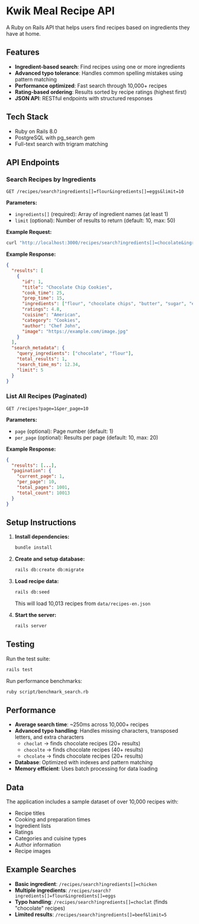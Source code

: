 # Kwik Meal Recipe API

A Ruby on Rails API that helps users find recipes based on ingredients they have at home.

## Features

- **Ingredient-based search**: Find recipes using one or more ingredients
- **Advanced typo tolerance**: Handles common spelling mistakes using pattern matching
- **Performance optimized**: Fast search through 10,000+ recipes
- **Rating-based ordering**: Results sorted by recipe ratings (highest first)
- **JSON API**: RESTful endpoints with structured responses

## Tech Stack

- Ruby on Rails 8.0
- PostgreSQL with pg_search gem
- Full-text search with trigram matching

## API Endpoints

### Search Recipes by Ingredients

```
GET /recipes/search?ingredients[]=flour&ingredients[]=eggs&limit=10
```

**Parameters:**

- `ingredients[]` (required): Array of ingredient names (at least 1)
- `limit` (optional): Number of results to return (default: 10, max: 50)

**Example Request:**

```bash
curl "http://localhost:3000/recipes/search?ingredients[]=chocolate&ingredients[]=flour&limit=5"
```

**Example Response:**

```json
{
  "results": [
    {
      "id": 1,
      "title": "Chocolate Chip Cookies",
      "cook_time": 25,
      "prep_time": 15,
      "ingredients": ["flour", "chocolate chips", "butter", "sugar", "eggs"],
      "ratings": 4.8,
      "cuisine": "American",
      "category": "Cookies",
      "author": "Chef John",
      "image": "https://example.com/image.jpg"
    }
  ],
  "search_metadata": {
    "query_ingredients": ["chocolate", "flour"],
    "total_results": 1,
    "search_time_ms": 12.34,
    "limit": 5
  }
}
```

### List All Recipes (Paginated)

```
GET /recipes?page=1&per_page=10
```

**Parameters:**

- `page` (optional): Page number (default: 1)
- `per_page` (optional): Results per page (default: 10, max: 20)

**Example Response:**

```json
{
  "results": [...],
  "pagination": {
    "current_page": 1,
    "per_page": 10,
    "total_pages": 1001,
    "total_count": 10013
  }
}
```

## Setup Instructions

1. **Install dependencies:**

   ```bash
   bundle install
   ```

2. **Create and setup database:**

   ```bash
   rails db:create db:migrate
   ```

3. **Load recipe data:**

   ```bash
   rails db:seed
   ```

   This will load 10,013 recipes from `data/recipes-en.json`

4. **Start the server:**
   ```bash
   rails server
   ```

## Testing

Run the test suite:

```bash
rails test
```

Run performance benchmarks:

```bash
ruby script/benchmark_search.rb
```

## Performance

- **Average search time**: ~250ms across 10,000+ recipes
- **Advanced typo handling**: Handles missing characters, transposed letters, and extra characters
  - `choclat` → finds chocolate recipes (20+ results)
  - `chocolte` → finds chocolate recipes (40+ results)
  - `chcolate` → finds chocolate recipes (20+ results)
- **Database**: Optimized with indexes and pattern matching
- **Memory efficient**: Uses batch processing for data loading

## Data

The application includes a sample dataset of over 10,000 recipes with:

- Recipe titles
- Cooking and preparation times
- Ingredient lists
- Ratings
- Categories and cuisine types
- Author information
- Recipe images

## Example Searches

- **Basic ingredient**: `/recipes/search?ingredients[]=chicken`
- **Multiple ingredients**: `/recipes/search?ingredients[]=flour&ingredients[]=eggs`
- **Typo handling**: `/recipes/search?ingredients[]=choclat` (finds "chocolate" recipes)
- **Limited results**: `/recipes/search?ingredients[]=beef&limit=5`
